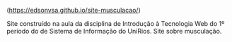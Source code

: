 (https://edsonvsa.github.io/site-musculacao/)

Site construído na aula da disciplina de Introdução à Tecnologia Web do 1º período do de Sistema de Informação do UniRios. Site sobre musculação.
